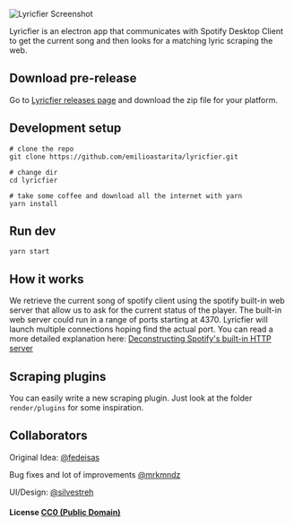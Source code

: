 ![Lyricfier Screenshot](screenshot.png?raw=true "Lyricfier Screenshot")

Lyricfier is an electron app that communicates  with Spotify Desktop Client to get the current song and then looks for a matching lyric scraping the web.

## Download pre-release

Go to [Lyricfier releases page](https://github.com/emilioastarita/lyricfier/releases) and download the zip file for your platform.


## Development setup

```
# clone the repo
git clone https://github.com/emilioastarita/lyricfier.git

# change dir
cd lyricfier

# take some coffee and download all the internet with yarn
yarn install

```

## Run dev

```
yarn start
```



## How it works

We retrieve the current song of spotify client using the spotify built-in web server that allow us to ask for the current status of the player.
The built-in web server could run in a range of ports starting at 4370. Lyricfier will launch multiple connections hoping find the actual port.
You can read a more detailed explanation here: [Deconstructing Spotify's built-in HTTP server](http://cgbystrom.com/articles/deconstructing-spotifys-builtin-http-server/)

## Scraping plugins

You can easily write a new scraping plugin. Just look at the folder `render/plugins` for some inspiration.




## Collaborators

Original Idea: [@fedeisas](https://github.com/fedeisas)

Bug fixes and lot of improvements [@mrkmndz](https://github.com/mrkmndz)

UI/Design: [@silvestreh](https://github.com/silvestreh)

#### License [CC0 (Public Domain)](LICENSE.md)
